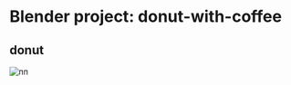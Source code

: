 # Blender project: donut-with-coffee

## donut
![пп](https://github.com/levilevant0/donut-with-coffee/assets/133273757/701983ce-a68c-4700-b75a-90ab8009b098)
